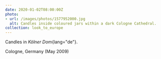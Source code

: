 ```yaml
---
date: 2020-01-02T08:00:00Z
photo:
- url: /images/photos/1577952000.jpg
  alt: Candles inside coloured jars within a dark Cologne Cathedral.
collection: look_to_europe
---
```

Candles in *Kölner Dom*{lang="de"}.

Cologne, Germany (May 2009)
